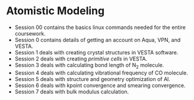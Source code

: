 # Atomistic Modeling
- Session 00 contains the basics linux commands needed for the entire coursework.
- Session 0 contains details of getting an account on Aqua, VPN, and VESTA.
- Session 1 deals with creating crystal structures in VESTA software.
- Session 2 deals with creating _primitive cells_ in VESTA.
- Session 3 deals with calculating bond length of N<sub>2</sub> molecule.
- Session 4 deals with calculating vibrational frequency of CO molecule.
- Session 5 deals with structure and geometry optimization of Al.
- Session 6 deals with kpoint convergence and smearing convergence.
- Session 7 deals with bulk modulus calculation.